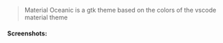 > Material Oceanic is a gtk theme based on the colors of the vscode material theme

#### Screenshots:
